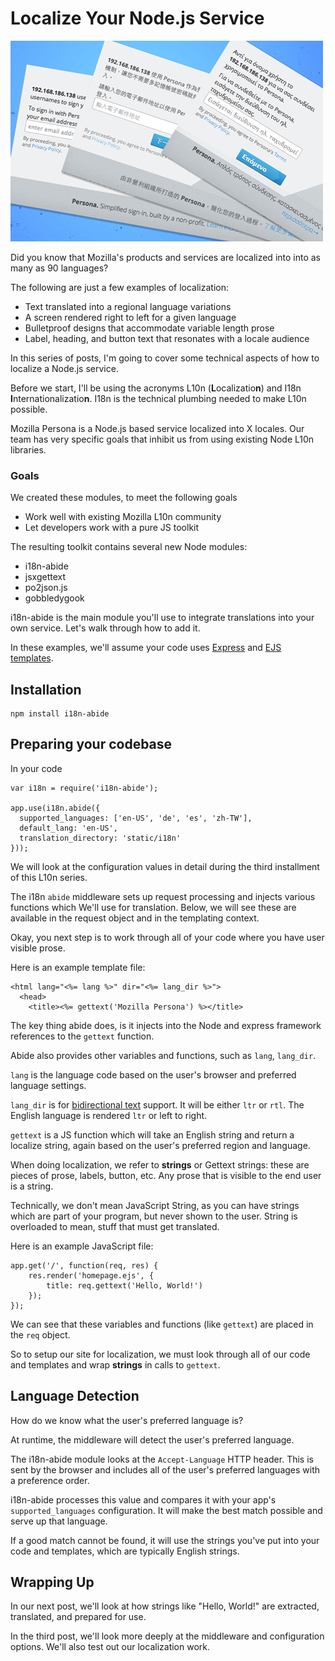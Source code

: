 # Localize Your Node.js Service

![](dialog_fanv2.png)

Did you know that Mozilla's products and services are localized into into as many as 90 languages?

The following are just a few examples of localization:
* Text translated into a regional language variations
* A screen rendered right to left for a given language
* Bulletproof designs that accommodate variable length prose
* Label, heading, and button text that resonates with a locale audience

In this series of posts, I'm going to cover some technical aspects of how to localize a Node.js service.

Before we start, I'll be using the acronyms  L10n (<b>L</b>ocalizatio<b>n</b>) and I18n <b>I</b>nternationalizatio<b>n</b>. I18n is the technical plumbing needed to make L10n possible.

Mozilla Persona is a Node.js based service localized into X locales. Our team has very specific goals that inhibit us from using existing Node L10n libraries.

### Goals
We created these modules, to meet the following goals
* Work well with existing Mozilla L10n community
* Let developers work with a pure JS toolkit

The resulting toolkit contains several new Node modules:

* i18n-abide
* jsxgettext
* po2json.js
* gobbledygook

i18n-abide is the main module you'll use to integrate translations into your own service.
Let's walk through how to add it.

In these examples, we'll assume your code uses [Express](http://expressjs.com/) and [EJS templates](https://github.com/visionmedia/ejs).

## Installation

    npm install i18n-abide

## Preparing your codebase

In your code

    var i18n = require('i18n-abide');

    app.use(i18n.abide({
      supported_languages: ['en-US', 'de', 'es', 'zh-TW'],
      default_lang: 'en-US',
      translation_directory: 'static/i18n'
    }));

We will look at the configuration values in detail during the third installment of this L10n series.

The i18n `abide` middleware sets up request processing and injects various functions which We'll use for translation. Below, we will see these are available in the request object and in the templating context.

Okay, you next step is to work through all of your code where you have user visible prose.

Here is an example template file:

    <html lang="<%= lang %>" dir="<%= lang_dir %>">
      <head>
        <title><%= gettext('Mozilla Persona') %></title>

The key thing abide does, is it injects into the Node and express framework references to the `gettext` function.

Abide also provides other variables and functions, such as `lang`, `lang_dir`.

`lang` is the language code based on the user's browser and preferred language settings.

`lang_dir` is for [bidirectional text](http://en.wikipedia.org/wiki/Bi-directional_text) support.
It will be either `ltr` or `rtl`. The English language is rendered `ltr` or left to right.

`gettext` is a JS function which will take an English string and return a localize string, again based on the user's preferred region and language.

When doing localization, we refer to **strings** or Gettext strings:
these are pieces of prose, labels, button, etc.
Any prose that is visible to the end user is a string.

Technically, we don't mean JavaScript String, as you can have strings which are part of your program, but never shown to the user.
String is overloaded to mean, stuff that must get translated.

Here is an example JavaScript file:

    app.get('/', function(req, res) {
        res.render('homepage.ejs', {
            title: req.gettext('Hello, World!')
        });
    });

We can see that these variables and functions (like `gettext`) are placed in the `req` object.

So to setup our site for localization, we must look through all of our code and templates and wrap **strings** in calls to `gettext`.

## Language Detection

How do we know what the user's preferred language is?

At runtime, the middleware will detect the user's preferred language.

The i18n-abide module looks at the `Accept-Language` HTTP header.
This is sent by the browser and includes all of the user's preferred languages with a preference order.

i18n-abide processes this value and compares it with your app's `supported_languages` configuration.
It will make the best match possible and serve up that language.

If a good match cannot be found, it will use the strings you've put into your code and templates, which are typically English strings.

## Wrapping Up

In our next post, we'll look at how strings like "Hello, World!" are extracted, translated, and prepared for use.

In the third post, we'll look more deeply at the middleware and configuration options. We'll also test out our localization work.